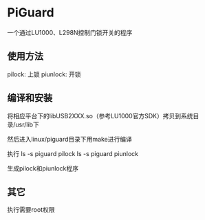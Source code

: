 # PiGuard

一个通过LU1000、L298N控制门锁开关的程序

## 使用方法

pilock: 上锁
piunlock: 开锁

## 编译和安装

将相应平台下的libUSB2XXX.so（参考LU1000官方SDK）拷贝到系统目录/usr/lib下

然后进入linux/piguard目录下用make进行编译

执行
ls -s piguard pilock
ls -s piguard piunlock

生成pilock和piunlock程序

## 其它

执行需要root权限
